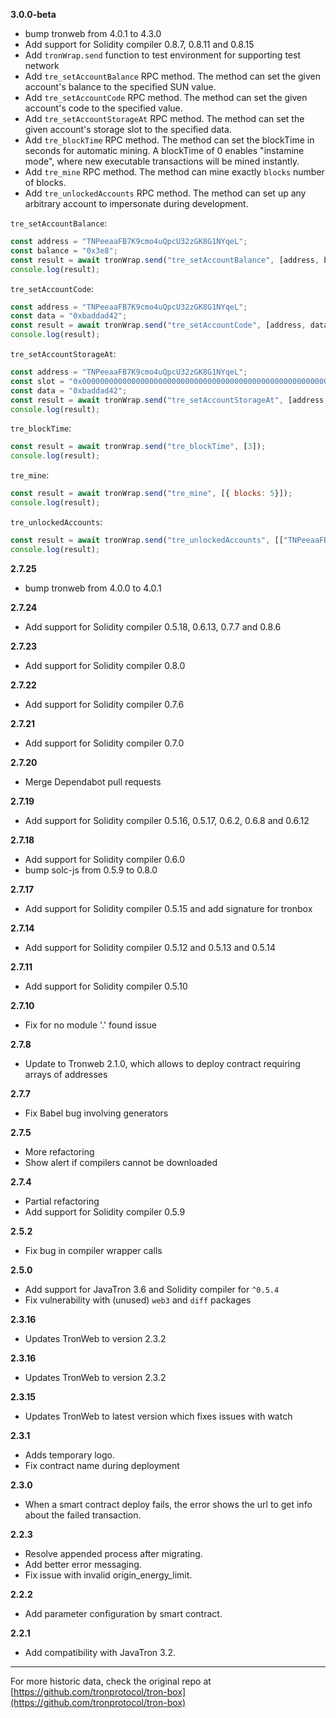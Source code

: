 __3.0.0-beta__
* bump tronweb from 4.0.1 to 4.3.0
* Add support for Solidity compiler 0.8.7, 0.8.11 and 0.8.15
* Add `tronWrap.send` function to test environment for supporting test network
* Add `tre_setAccountBalance` RPC method. The method can set the given account's balance to the specified SUN value.
* Add `tre_setAccountCode` RPC method. The method can set the given account's code to the specified value.
* Add `tre_setAccountStorageAt` RPC method. The method can set the given account's storage slot to the specified data.
* Add `tre_blockTime` RPC method. The method can set the blockTime in seconds for automatic mining. A blockTime of 0 enables "instamine mode", where new executable transactions will be mined instantly.
* Add `tre_mine` RPC method. The method can mine exactly `blocks` number of blocks.
* Add `tre_unlockedAccounts` RPC method. The method can set up any arbitrary account to impersonate during development.

`tre_setAccountBalance`:
```js
const address = "TNPeeaaFB7K9cmo4uQpcU32zGK8G1NYqeL";
const balance = "0x3e8";
const result = await tronWrap.send("tre_setAccountBalance", [address, balance]);
console.log(result);
```
`tre_setAccountCode`:
```js
const address = "TNPeeaaFB7K9cmo4uQpcU32zGK8G1NYqeL";
const data = "0xbaddad42";
const result = await tronWrap.send("tre_setAccountCode", [address, data]);
console.log(result);
```
`tre_setAccountStorageAt`:
```js
const address = "TNPeeaaFB7K9cmo4uQpcU32zGK8G1NYqeL";
const slot = "0x0000000000000000000000000000000000000000000000000000000000000005";
const data = "0xbaddad42";
const result = await tronWrap.send("tre_setAccountStorageAt", [address, slot, data]);
console.log(result);
```
`tre_blockTime`:
```js
const result = await tronWrap.send("tre_blockTime", [3]);
console.log(result);
```
`tre_mine`:
```js
const result = await tronWrap.send("tre_mine", [{ blocks: 5}]);
console.log(result);
```
`tre_unlockedAccounts`:
```js
const result = await tronWrap.send("tre_unlockedAccounts", [["TNPeeaaFB7K9cmo4uQpcU32zGK8G1NYqeL"]]);
console.log(result);
```


__2.7.25__
* bump tronweb from 4.0.0 to 4.0.1

__2.7.24__
* Add support for Solidity compiler 0.5.18, 0.6.13, 0.7.7 and 0.8.6

__2.7.23__
* Add support for Solidity compiler 0.8.0

__2.7.22__
* Add support for Solidity compiler 0.7.6

__2.7.21__
* Add support for Solidity compiler 0.7.0

__2.7.20__
* Merge Dependabot pull requests

__2.7.19__
* Add support for Solidity compiler 0.5.16, 0.5.17, 0.6.2, 0.6.8 and 0.6.12

__2.7.18__
* Add support for Solidity compiler 0.6.0
* bump solc-js from 0.5.9 to 0.8.0

__2.7.17__
* Add support for Solidity compiler 0.5.15 and add signature for tronbox

__2.7.14__
* Add support for Solidity compiler 0.5.12 and 0.5.13 and 0.5.14

__2.7.11__
* Add support for Solidity compiler 0.5.10

__2.7.10__
* Fix for no module '.' found issue

__2.7.8__
* Update to Tronweb 2.1.0, which allows to deploy contract requiring arrays of addresses

__2.7.7__
* Fix Babel bug involving generators

__2.7.5__
* More refactoring
* Show alert if compilers cannot be downloaded

__2.7.4__
* Partial refactoring
* Add support for Solidity compiler 0.5.9

__2.5.2__
* Fix bug in compiler wrapper calls

__2.5.0__
* Add support for JavaTron 3.6 and Solidity compiler for `^0.5.4`
* Fix vulnerability with (unused) `web3` and `diff` packages

__2.3.16__
* Updates TronWeb to version 2.3.2

__2.3.16__
* Updates TronWeb to version 2.3.2

__2.3.15__
* Updates TronWeb to latest version which fixes issues with watch

__2.3.1__
* Adds temporary logo.
* Fix contract name during deployment

__2.3.0__
* When a smart contract deploy fails, the error shows the url to get info about the failed transaction.

__2.2.3__
* Resolve appended process after migrating.
* Add better error messaging.
* Fix issue with invalid origin_energy_limit.

__2.2.2__
* Add parameter configuration by smart contract.

__2.2.1__
* Add compatibility with JavaTron 3.2.


-----

For more historic data, check the original repo at
[https://github.com/tronprotocol/tron-box](https://github.com/tronprotocol/tron-box)

